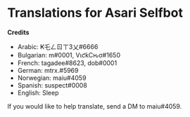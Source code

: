 # Translations for Asari Selfbot

**Credits**
- Arabic: Ҝ乇ㄥㄖㄒ3乂#6666
- Bulgarian: m឵#0001, VιƈƙCԋσ#1650
- French: tagadee#8623, dob#0001
- German: mtrx.#5969
- Norwegian: maiu#4059
- Spanish: suspect#0008
- English: Sleep

If you would like to help translate, send a DM to maiu#4059.
